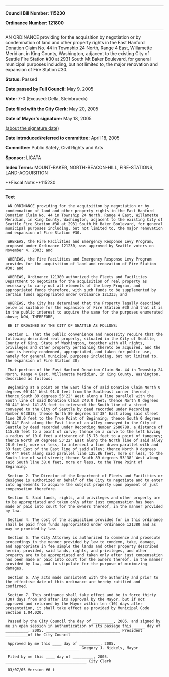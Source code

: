 

********

**Council Bill Number: 115230**
   
**Ordinance Number: 121800**
********

 AN ORDINANCE providing for the acquisition by negotiation or by condemnation of land and other property rights in the East Hanford Donation Claim No. 44 in Township 24 North, Range 4 East, Willamette Meridian, in King County, Washington, adjacent to the existing City of Seattle Fire Station #30 at 2931 South Mt Baker Boulevard, for general municipal purposes including, but not limited to, the major renovation and expansion of Fire Station #30.

**Status:** Passed
   
**Date passed by Full Council:** May 9, 2005
   
**Vote:** 7-0 (Excused: Della, Steinbrueck)
   
**Date filed with the City Clerk:** May 20, 2005
   
**Date of Mayor's signature:** May 18, 2005
   
[(about the signature date)](/~public/approvaldate.htm)
   
   
   
**Date introduced/referred to committee:** April 18, 2005
   
**Committee:** Public Safety, Civil Rights and Arts
   
**Sponsor:** LICATA
   
   
**Index Terms:** MOUNT-BAKER, NORTH-BEACON-HILL, FIRE-STATIONS, LAND-ACQUISITION

**Fiscal Note:**115230

********

**Text**
   
```
 AN ORDINANCE providing for the acquisition by negotiation or by condemnation of land and other property rights in the East Hanford Donation Claim No. 44 in Township 24 North, Range 4 East, Willamette Meridian, in King County, Washington, adjacent to the existing City of Seattle Fire Station #30 at 2931 South Mt Baker Boulevard, for general municipal purposes including, but not limited to, the major renovation and expansion of Fire Station #30.

 WHEREAS, the Fire Facilities and Emergency Response Levy Program, proposed under Ordinance 121230, was approved by Seattle voters on November 4, 2003; and

 WHEREAS, the Fire Facilities and Emergency Response Levy Program provides for the acquisition of land and renovation of Fire Station #30; and

 WHEREAS, Ordinance 121380 authorized the Fleets and Facilities Department to negotiate for the acquisition of real property as necessary to carry out all elements of the Levy Program, and appropriated funds therefore, with such funds to be supplemented by certain funds appropriated under Ordinance 121333; and

 WHEREAS, the City has determined that the Property legally described below is suitable for the expansion of Fire Station #30 and that it is in the public interest to acquire the same for the purposes enumerated above; NOW, THEREFORE,

 BE IT ORDAINED BY THE CITY OF SEATTLE AS FOLLOWS:

 Section 1. That the public convenience and necessity require that the following described real property, situated in the City of Seattle, County of King, State of Washington, together with all rights, privileges and other property pertaining thereto be acquired, and the same is hereby condemned, appropriated, and taken for public use, namely for general municipal purposes including, but not limited to, the expansion of Fire Station 30;

 That portion of the East Hanford Donation Claim No. 44 in Township 24 North, Range 4 East, Willamette Meridian, in King County, Washington, described as follows:

 Beginning at a point on the East line of said Donation Claim North 0 degrees 00'44" West 91.0 feet from the Southeast corner thereof; thence South 89 degrees 53'22" West along a line parallel with the South line of said Donation Claim 240.0 feet; thence North 0 degrees 00'44" West 141.88 feet to intersect the South line of a street conveyed to the City of Seattle by deed recorded under Recording Number 643018; thence North 89 degrees 53'38" East along said street line 20.0 feet to the True Point of Beginning; thence South 0 degrees 00'44" East along the East line of an alley conveyed to the City of Seattle by deed recorded under Recording Number 2680788, a distance of 115.86 feet to a point of curve; thence on a curve to the left having a radius of 10.0 feet a distance of 15.73 feet to a point of tangency; thence North 89 degrees 53'22" East along the North line of said alley 28.0 feet, more or less, to intersect a line drawn parallel with and 33 feet East of the East line of said alley; thence North 0 degrees 00'44" West along said parallel line 125.86 feet, more or less, to the South line of said street; thence South 89 degrees 53'38" West along said South line 38.0 feet, more or less, to the True Point of Beginning.

 Section 2. The Director of the Department of Fleets and Facilities or designee is authorized on behalf of the City to negotiate and to enter into agreements to acquire the subject property upon payment of just compensation therefore.

 Section 3. Said lands, rights, and privileges and other property are to be appropriated and taken only after just compensation has been made or paid into court for the owners thereof, in the manner provided by law.

 Section 4. The cost of the acquisition provided for in this ordinance shall be paid from funds appropriated under Ordinance 121380 and as may be provided by law.

 Section 5. The City Attorney is authorized to commence and prosecute proceedings in the manner provided by law to condemn, take, damage, and appropriate in fee simple the lands and other property described herein, provided, said lands, rights, and privileges, and other property are to be appropriated and taken only after just compensation has been made or paid into court for the owners thereof, in the manner provided by law, and to stipulate for the purpose of minimizing damages.

 Section 6. Any acts made consistent with the authority and prior to the effective date of this ordinance are hereby ratified and confirmed.

 Section 7. This ordinance shall take effect and be in force thirty (30) days from and after its approval by the Mayor, but if not approved and returned by the Mayor within ten (10) days after presentation, it shall take effect as provided by Municipal Code Section 1.04.020.

 Passed by the City Council the day of _________, 2005, and signed by me in open session in authentication of its passage this _____ day of __________, 2005. _________________________________ President __________of the City Council

 Approved by me this ____ day of _________, 2005. _________________________________ Gregory J. Nickels, Mayor

 Filed by me this ____ day of _________, 2005. ____________________________________ City Clerk

 03/07/05 Version #6 t

```
